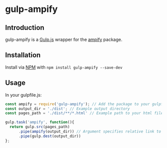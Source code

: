 # gulp-ampify
## Introduction
gulp-ampify is a [Gulp.js](https://gulpjs.com/) wrapper for the [ampify](https://www.npmjs.com/package/ampify) package. 

## Installation
Install via [NPM](https://www.npmjs.com/) with `npm install gulp-ampify --save-dev`

## Usage
In your gulpfile.js:
```javascript
const ampify = require('gulp-ampify'); // Add the package to your gulpfile
const output_dir = './dist'; // Example output directory
const pages_path = './dist/**/*.html' // Example path to your html files

gulp.task('ampify', function(){
  return gulp.src(pages_path)
	  .pipe(ampify(output_dir)) // Argument specifies relative link to assets
	  .pipe(gulp.dest(output_dir))
};
```

